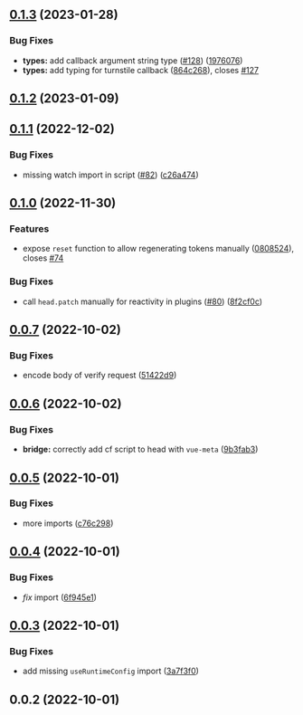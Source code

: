 

## [0.1.3](https://github.com/nuxt-modules/turnstile/compare/0.1.2...0.1.3) (2023-01-28)


### Bug Fixes

* **types:** add callback argument string type ([#128](https://github.com/nuxt-modules/turnstile/issues/128)) ([1976076](https://github.com/nuxt-modules/turnstile/commit/197607650297c2dcbbd0df745d8a340e91fe4c02))
* **types:** add typing for turnstile callback ([864c268](https://github.com/nuxt-modules/turnstile/commit/864c268b25add4d29774029675e0b868800b3a19)), closes [#127](https://github.com/nuxt-modules/turnstile/issues/127)

## [0.1.2](https://github.com/nuxt-modules/turnstile/compare/0.1.1...0.1.2) (2023-01-09)

## [0.1.1](https://github.com/nuxt-modules/turnstile/compare/0.1.0...0.1.1) (2022-12-02)


### Bug Fixes

* missing watch import in script ([#82](https://github.com/nuxt-modules/turnstile/issues/82)) ([c26a474](https://github.com/nuxt-modules/turnstile/commit/c26a474332158ba171101ad06f173c179a2cfd37))

## [0.1.0](https://github.com/nuxt-modules/turnstile/compare/0.0.7...0.1.0) (2022-11-30)


### Features

* expose `reset` function to allow regenerating tokens manually ([0808524](https://github.com/nuxt-modules/turnstile/commit/08085242aeb9a58335646e8c83e48605d502a78c)), closes [#74](https://github.com/nuxt-modules/turnstile/issues/74)


### Bug Fixes

* call `head.patch` manually for reactivity in plugins ([#80](https://github.com/nuxt-modules/turnstile/issues/80)) ([8f2cf0c](https://github.com/nuxt-modules/turnstile/commit/8f2cf0c550c343129db0b3ec5f7041a04183e278))

## [0.0.7](https://github.com/nuxt-modules/turnstile/compare/0.0.6...0.0.7) (2022-10-02)


### Bug Fixes

* encode body of verify request ([51422d9](https://github.com/nuxt-modules/turnstile/commit/51422d99cc7aeb25375ad40fe56155e2d3ad759c))

## [0.0.6](https://github.com/nuxt-modules/turnstile/compare/0.0.5...0.0.6) (2022-10-02)


### Bug Fixes

* **bridge:** correctly add cf script to head with `vue-meta` ([9b3fab3](https://github.com/nuxt-modules/turnstile/commit/9b3fab3cfcc0564e8322f452c27a1382308ad5d3))

## [0.0.5](https://github.com/nuxt-modules/turnstile/compare/0.0.4...0.0.5) (2022-10-01)


### Bug Fixes

* more imports ([c76c298](https://github.com/nuxt-modules/turnstile/commit/c76c2989c3b14844c24f54e30e3493c778b29464))

## [0.0.4](https://github.com/nuxt-modules/turnstile/compare/0.0.3...0.0.4) (2022-10-01)


### Bug Fixes

* _fix_ import ([6f945e1](https://github.com/nuxt-modules/turnstile/commit/6f945e1ecd1a33f05dde6b68f5c1e91e7657fe9f))

## [0.0.3](https://github.com/nuxt-modules/turnstile/compare/0.0.2...0.0.3) (2022-10-01)


### Bug Fixes

* add missing `useRuntimeConfig` import ([3a7f3f0](https://github.com/nuxt-modules/turnstile/commit/3a7f3f09d7d5b277b0ccbda631f984bcf21acaa6))

## 0.0.2 (2022-10-01)